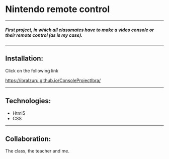 # Nintendo remote control
***

##### First project, in which all classmates have to make a video console or their remote control (as is my case).

***



## Installation:

Click on the following link

https://ibralzuru.github.io/ConsoleProjectIbra/

***


## Technologies:

* Html5
* CSS


***
## Collaboration:

The class, the teacher and me.
